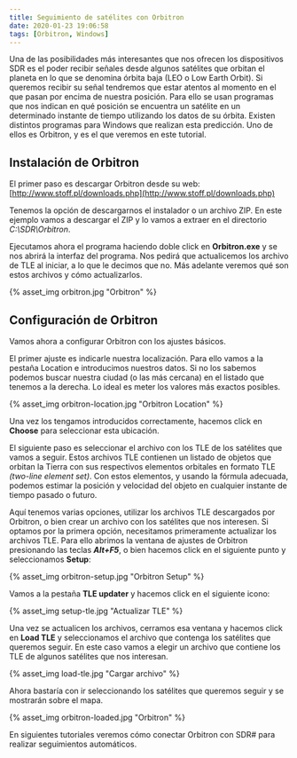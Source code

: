 ```yaml
---
title: Seguimiento de satélites con Orbitron
date: 2020-01-23 19:06:58
tags: [Orbitron, Windows]
---
```


Una de las posibilidades más interesantes que nos ofrecen los dispositivos SDR es el poder recibir señales desde algunos satélites que orbitan el planeta en lo que se denomina órbita baja (LEO o Low Earth Orbit). Si queremos recibir su señal tendremos que estar atentos al momento en el que pasan por encima de nuestra posición. Para ello se usan programas que nos indican en qué posición se encuentra un satélite en un determinado instante de tiempo utilizando los datos de su órbita.
Existen distintos programas para Windows que realizan esta predicción. Uno de ellos es Orbitron, y es el que veremos en este tutorial.

<!-- more -->

## Instalación de Orbitron

El primer paso es descargar Orbitron desde su web: [http://www.stoff.pl/downloads.php](http://www.stoff.pl/downloads.php)

Tenemos la opción de descargarnos el instalador o un archivo ZIP. En este ejemplo vamos a descargar el ZIP y lo vamos a extraer en el directorio _C:\SDR\Orbitron_.

Ejecutamos ahora el programa haciendo doble click en **Orbitron.exe** y se nos abrirá la interfaz del programa. Nos pedirá que actualicemos los archivo de TLE al iniciar, a lo que le decimos que no. Más adelante veremos qué son estos archivos y cómo actualizarlos.

{% asset_img orbitron.jpg "Orbitron" %}

## Configuración de Orbitron

Vamos ahora a configurar Orbitron con los ajustes básicos.

El primer ajuste es indicarle nuestra localización. Para ello vamos a la pestaña Location e introducimos nuestros datos. Si no los sabemos podemos buscar nuestra ciudad (o las más cercana) en el listado que tenemos a la derecha. Lo ideal es meter los valores más exactos posibles.

{% asset_img orbitron-location.jpg "Orbitron Location" %}

Una vez los tengamos introducidos correctamente, hacemos click en **Choose** para seleccionar esta ubicación.

El siguiente paso es seleccionar el archivo con los TLE de los satélites que vamos a seguir.
Estos archivos TLE contienen un listado de objetos que orbitan la Tierra con sus respectivos elementos orbitales en formato TLE _(two-line element set)_. Con estos elementos, y usando la fórmula adecuada, podemos estimar la posición y velocidad del objeto en cualquier instante de tiempo pasado o futuro.

Aquí tenemos varias opciones, utilizar los archivos TLE descargados por Orbitron, o bien crear un archivo con los satélites que nos interesen. Si optamos por la primera opción, necesitamos primeramente actualizar los archivos TLE. Para ello abrimos la ventana de ajustes de Orbitron presionando las teclas **_Alt+F5_**, o bien hacemos click en el siguiente punto y seleccionamos **Setup**:

{% asset_img orbitron-setup.jpg "Orbitron Setup" %}

Vamos a la pestaña **TLE updater** y hacemos click en el siguiente icono:

{% asset_img setup-tle.jpg "Actualizar TLE" %}

Una vez se actualicen los archivos, cerramos esa ventana y hacemos click en **Load TLE** y seleccionamos el archivo que contenga los satélites que queremos seguir. En este caso vamos a elegir un archivo que contiene los TLE de algunos satélites que nos interesan.

{% asset_img load-tle.jpg "Cargar archivo" %}

Ahora bastaría con ir seleccionando los satélites que queremos seguir y se mostrarán sobre el mapa.

{% asset_img orbitron-loaded.jpg "Orbitron" %}

En siguientes tutoriales veremos cómo conectar Orbitron con SDR# para realizar seguimientos automáticos.

